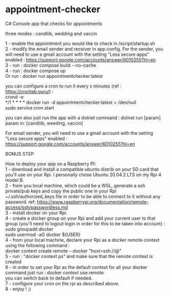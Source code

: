# appointment-checker
C# Console app that checks for appointments 

three modes : candilib, wedding and vaccin

1 - enable the appointment you would like to check in /script/startup.sh <br />
2 - modify the email sender and receiver in app.config. For the sender, you will need to use a gmail account with the setting "Less secure apps" enabled : https://support.google.com/accounts/answer/6010255?hl=en <br />
3 - run : docker compose build --no-cache <br />
4 - run : docker compose up <br />
Or run : docker run appointmentchecker:latest <br />

you can configure a cron to run it every x minutes (ref : https://crontab.guru/) : <br />
crond -e <br />
*/1 * * * * docker run -d appointmentchecker:latest > /dev/null <br />
sudo service cron start <br />


you can also just run the app with a dotnet command : dotnet run [param] <br />
param in: [candilib, weeding, vaccin]

For email sender, you will need to use a gmail account with the setting "Less secure apps" enabled : https://support.google.com/accounts/answer/6010255?hl=en

BONUS STEP

How to deploy your app on a Raspberry PI: <br/>
1 - download and install a compatible ubuntu distrib on your SD card that you'll use on your Rpi. I personally chose Ubuntu 20.04.2 LTS on my Rpi 4 model B. <br/>
2 - from you local machine, which could be a WSL, generate a ssh private/pub keys and copy the public one in your Rpi ~/.ssh/authorized_keys file in order to be able to connect to it without any password. ref: https://www.raspberrypi.org/documentation/remote-access/ssh/passwordless.md <br/>
3 - install docker on your Rpi. <br/>
4 - create a docker group on your Rpi and add your current user to that group (you'll need to logout login in order for this to be taken into account) : <br />
    sudo groupadd docker <br />
    sudo usermod -aG docker ${USER} <br/>
4 - from your local machine, declare your Rpi as a docker remote context using the following command :  <br/>
    docker context create remote --docker "host=ssh://<USER>@<IP>" <br/>
5 - run : "docker context ps" and make sure that the remote context is created <br/>
6 - in order to set your Rpi as the default context for all your docker command just run : docker context use remote <br/>
    you can switch back to default if needed.  <br/>
7 - configure your cron on the rpi as described above. <br/>
8 - enjoy ! ;) <br/>
